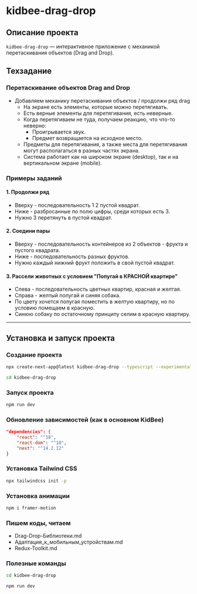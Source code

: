 # kidbee-drag-drop

## Описание проекта
`kidbee-drag-drop` — интерактивное приложение с механикой перетаскивания объектов (Drag and Drop).

## Техзадание

### Перетаскивание объектов Drag and Drop

- Добавляем механику перетаскивания объектов / продолжи ряд drag
    - На экране есть элементы, которые можно перетягивать.
    - Есть верные элементы для перетягивания, есть неверные.
    - Когда перетягиваем не туда, получаем реакцию, что что-то неверно:
        - Проигрывается звук.
        - Предмет возвращается на исходное место.
    - Предметы для перетягивания, а также места для перетягивания могут располагаться в разных частях экрана.
    - Система работает как на широком экране (desktop), так и на вертикальном экране (mobile).

### Примеры заданий

#### 1. Продолжи ряд
- Вверху - последовательность 1 2 пустой квадрат.
- Ниже - разбросанные по полю цифры, среди которых есть 3.
- Нужно 3 перетянуть в пустой квадрат.

#### 2. Соедини пары
- Вверху - последовательность контейнеров из 2 объектов - фрукта и пустого квадрата.
- Ниже - последовательность разных фруктов.
- Нужно каждый нижний фрукт положить в свой пустой квадрат.

#### 3. Рассели животных с условием "Попугай в КРАСНОЙ квартире"
- Слева - последовательность цветных квартир, красная и желтая.
- Справа - желтый попугай и синяя собака.
- По цвету хочется попугая поместить в желтую квартиру, но по условию помещаем в красную.
- Синюю собаку по остаточному принципу селим в красную квартиру.

---

## Установка и запуск проекта

### Создание проекта
```sh
npx create-next-app@latest kidbee-drag-drop --typescript --experimental-app
```
```sh
cd kidbee-drag-drop
```

### Запуск проекта
```sh
npm run dev 
```

### Обновление зависимостей (как в основном KidBee)
```json
"dependencies": {
    "react": "^18",
    "react-dom": "^18",
    "next": "^14.2.12"
}
```

### Установка Tailwind CSS
```sh
npx tailwindcss init -p
```

### Установка анимации
```sh
npm i framer-motion
```

### Пишем коды, читаем
- Drag-Drop-Библиотеки.md
- Адаптация_к_мобильным_устройствам.md
- Redux-Toolkit.md

### Полезные команды
```sh
cd kidbee-drag-drop
```
```sh
npm run dev
```

